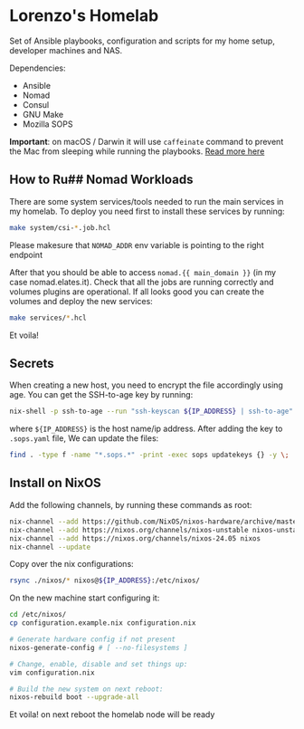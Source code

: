 # Lorenzo's Homelab
Set of Ansible playbooks, configuration and scripts for my home setup, developer 
machines and NAS.

Dependencies:

* Ansible
* Nomad
* Consul
* GNU Make
* Mozilla SOPS

**Important**: on macOS / Darwin it will use `caffeinate` command to prevent the
Mac from sleeping while running the playbooks. [Read more here](https://blog.setale.me/2022/08/12/How-to-prevent-your-Mac-from-sleeping-in-a-Makefile/)

## How to Ru## Nomad Workloads
There are some system services/tools needed to run the main services in my 
homelab. To deploy you need first to install these services by running:

```bash
make system/csi-*.job.hcl
```

Please makesure that `NOMAD_ADDR` env variable is pointing to the right endpoint

After that you should be able to access `nomad.{{ main_domain }}` (in my case
nomad.elates.it). Check that all the jobs are running correctly and volumes 
plugins are operational. If all looks good you can create the volumes and 
deploy the new services:

```bash
make services/*.hcl
```

Et voila! 

## Secrets

When creating a new host, you need to encrypt the file accordingly using age.
You can get the SSH-to-age key by running:

```bash
nix-shell -p ssh-to-age --run "ssh-keyscan ${IP_ADDRESS} | ssh-to-age"
```

where `${IP_ADDRESS}` is the host name/ip address. After adding the key to 
`.sops.yaml` file, We can update the files:


```bash
find . -type f -name "*.sops.*" -print -exec sops updatekeys {} -y \;
```

## Install on NixOS

Add the following channels, by running these commands as root:
```bash
nix-channel --add https://github.com/NixOS/nixos-hardware/archive/master.tar.gz nixos-hardware
nix-channel --add https://nixos.org/channels/nixos-unstable nixos-unstable
nix-channel --add https://nixos.org/channels/nixos-24.05 nixos
nix-channel --update
```

Copy over the nix configurations:
```bash
rsync ./nixos/* nixos@${IP_ADDRESS}:/etc/nixos/
```

On the new machine start configuring it:

```bash
cd /etc/nixos/
cp configuration.example.nix configuration.nix

# Generate hardware config if not present 
nixos-generate-config # [ --no-filesystems ]

# Change, enable, disable and set things up:
vim configuration.nix

# Build the new system on next reboot:
nixos-rebuild boot --upgrade-all
```

Et voila! on next reboot the homelab node will be ready
